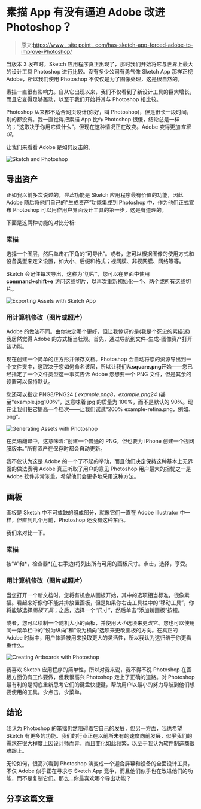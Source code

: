 # 素描 App 有没有逼迫 Adobe 改进 Photoshop？

> 原文:[https://www . site point . com/has-sketch-app-forced-adobe-to-improve-Photoshop/](https://www.sitepoint.com/has-sketch-app-forced-adobe-to-improve-photoshop/)

当版本 3 发布时，Sketch 应用程序真正出现了，那时我们开始将它与世界上最大的设计工具 Photoshop 进行比较。没有多少公司有勇气像 Sketch App 那样正视 Adobe，所以我们使用 Photoshop 不仅仅是为了图像处理，这是很自然的。

素描一直很有影响力。自从它出现以来，我们不仅看到了新设计工具的巨大增长，而且它变得足够轰动，以至于我们开始将其与 Photoshop 相比较。

Photoshop 从来都不适合网页设计(你好，叫 Photoshop)，但是很长一段时间，别的都没有。我一直觉得把素描 App 比作 Photoshop 很傻，结论总是一样的；“这取决于你用它做什么”。但现在这种情况正在改变。Adobe 变得更加*有意识*。

让我们来看看 Adobe 是如何反击的。

![Sketch and Photoshop](../Images/f1f12955181f581ead3dfadf164dffce.png)

## 导出资产

正如我以前多次说过的，*导出*功能是 Sketch 应用程序最有价值的功能，因此 Adobe 随后将他们自己的“生成资产”功能集成到 Photoshop 中，作为他们正式宣布 Photoshop 可以用作用户界面设计工具的第一步，这是有道理的。

下面是这两种功能的对比分析:

### 素描

选择一个图层，然后单击右下角的“可导出”。或者，您可以根据图像的使用方式和设备类型来定义设置，如大小、后缀和格式；视网膜、非视网膜、网络等等。

Sketch 会记住每次导出，这称为“切片”，您可以在界面中使用 **command+shift+e** 访问这些切片，以再次重新初始化一个、两个或所有这些切片。

![Exporting Assets with Sketch App](../Images/051244b05c2f1389da3c78dbf975c5aa.png)

### 用计算机修改（图片或照片）

Adobe 的做法不同。由你决定哪个更好，但让我惊讶的是(我是个死忠的素描迷)我居然觉得 Adobe 的方式相当壮观。首先，通过导航到文件-生成-图像资产打开该功能。

现在创建一个简单的正方形并保存文档。Photoshop 会自动将您的资源导出到一个文件夹中，这取决于您如何命名该层，所以让我们从**square.png**开始——您已经指定了一个文件类型这一事实告诉 Adobe 您想要一个 PNG 文件，但是其余的设置可以保持默认。

您还可以指定 PNG8/PNG24 ( *example.png8，example.png24* )甚至“example.jpg100%”，这意味着 jpg 的质量为 100%，而不是默认的 90%。现在让我们把它提高一个档次——让我们试试“200% example-retina.png，例如. png”。

![Generating Assets with Photoshop](../Images/a2f101cf290876adbd6cb50c0fee0d53.png)

在英语翻译中，这意味着:“创建一个普通的 PNG，但也要为 iPhone 创建一个视网膜版本。”所有资产在保存时都会自动更新。

我不仅认为这是 Adobe 的一个了不起的举动，而且他们决定保持这种基本上无界面的做法表明 Adobe 真正听取了用户的意见 Photoshop 用户最大的担忧之一是 Adobe 软件非常笨重。希望他们会更多地采用这种方法。

## 画板

画板是 Sketch 中不可或缺的组成部分，就像它们一直在 Adobe Illustrator 中一样，但直到几个月前，Photoshop 还没有这种东西。

我们来对比一下。

### 素描

按“A”和*，检查器*(在右手边)将列出所有可用的画板尺寸。点击，选择，享受。

### 用计算机修改（图片或照片）

当您打开一个新文档时，您将有机会从画板开始，其中的选项相当标准，很像素描。看起来好像你不能并排放置画板，但是如果你右击工具栏中的“移动工具”，你将能够选择*画板工具*；之后，选择一个“尺寸”，然后单击“添加新画板”按钮。

或者，您可以绘制一个随机大小的画板，并使用*大小*选项来更改它。您也可以使用同一菜单栏中的“设为纵向”和“设为横向”选项来更改画板的方向。在真正的 Adobe 时尚中，用户体验被用来换取更大的灵活性，所以我认为这归结于你更看重什么。

![Creating Artboards with Photoshop](../Images/9da69325ce25a2b34fb0ff5c858c2f90.png)

我喜欢 Sketch 应用程序的简单性，所以对我来说，我不得不说 Photoshop 在画板方面仍有工作要做，但我很高兴 Photoshop 走上了正确的道路。对 Photoshop 最有利的是彻底重新思考它们的键盘快捷键，帮助用户以最小的努力导航到他们想要使用的工具。少点击，少菜单。

## 结论

我认为 Photoshop 的笨拙仍然阻碍着它自己的发展，但另一方面，我也希望 Sketch 有更多的功能。我们的行业正在以前所未有的速度向前发展，似乎我们的需求在很大程度上因设计师而异，而且变化如此频繁，以至于我认为软件制造商很难跟上。

无论如何，很高兴看到 Photoshop 演变成一个迎合屏幕和设备的全面设计工具，不仅 Adobe 似乎正在寻求与 Sketch App 竞争，而且他们似乎也在改进他们的功能，而不是复制它们。那么…你最喜欢哪个导出功能？

## 分享这篇文章